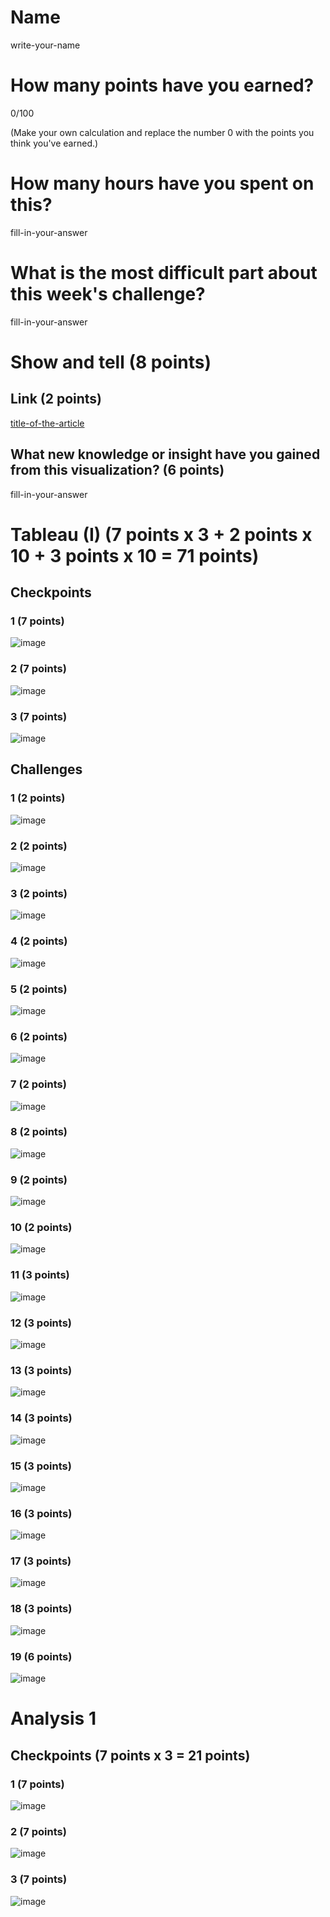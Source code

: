# Name

write-your-name

# How many points have you earned?

0/100

(Make your own calculation and replace the number 0 with the points you think you've earned.)

# How many hours have you spent on this?

fill-in-your-answer

# What is the most difficult part about this week's challenge?

fill-in-your-answer

# Show and tell (8 points)

## Link (2 points)

[title-of-the-article](http://link-to-an-interesting-visualization-involving-a-map)

## What new knowledge or insight have you gained from this visualization? (6 points)

fill-in-your-answer

# Tableau (I) (7 points x 3 + 2 points x 10 + 3 points x 10 = 71 points)

## Checkpoints

### 1 (7 points)

![image](image.png?raw=true)

### 2 (7 points)

![image](image.png?raw=true)

### 3 (7 points)

![image](image.png?raw=true)

## Challenges

### 1 (2 points)

![image](image.png?raw=true)

### 2 (2 points)

![image](image.png?raw=true)

### 3 (2 points)

![image](image.png?raw=true)

### 4 (2 points)

![image](image.png?raw=true)

### 5 (2 points)

![image](image.png?raw=true)

### 6 (2 points)

![image](image.png?raw=true)

### 7 (2 points)

![image](image.png?raw=true)

### 8 (2 points)

![image](image.png?raw=true)

### 9 (2 points)

![image](image.png?raw=true)

### 10 (2 points)

![image](image.png?raw=true)

### 11 (3 points)

![image](image.png?raw=true)

### 12 (3 points)

![image](image.png?raw=true)

### 13 (3 points)

![image](image.png?raw=true)

### 14 (3 points)

![image](image.png?raw=true)

### 15 (3 points)

![image](image.png?raw=true)

### 16 (3 points)

![image](image.png?raw=true)

### 17 (3 points)

![image](image.png?raw=true)

### 18 (3 points)

![image](image.png?raw=true)

### 19 (6 points)

![image](image.png?raw=true)



# Analysis 1

## Checkpoints (7 points x 3 = 21 points)

### 1 (7 points)

![image](image.png?raw=true)

### 2 (7 points)

![image](image.png?raw=true)

### 3 (7 points)

![image](image.png?raw=true)
